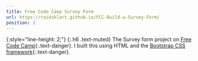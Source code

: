 ```yaml
---
title: Free Code Camp Survey Form
url: https://raidzklart.github.io/FCC-Build-a-Survey-Form/
position: 1
---
```


{:style="line-height: 2;"}
{:.h6 .text-muted}
The Survey form project on [Free Code Camp](https://www.freecodecamp.org/learn/responsive-web-design/responsive-web-design-projects/build-a-survey-form){:.text-danger}. 
I built this using HTML and the [Bootstrap CSS framework](https://getbootstrap.com/){:.text-danger}.
